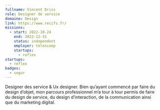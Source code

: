 ```yaml
---
fullname: Vincent Driss
role: Designer de service
domaine: Design
link: https://www.recifs.fr/
missions:
  - start: 2022-10-24
    end: 2022-12-31
    status: independent
    employer: telescoop
    startups:
      - reflex
startups:
  - reflex
badges:
  - segur
---
```

Designer des service & Ux designer. Bien qu’ayant commencé par faire du design d’objet, mon parcours professionnel m’a tour à tour permis de faire du design de service, du design d’interaction, de la communication ainsi que du marketing digital.